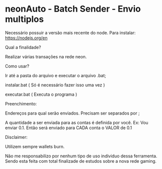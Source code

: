 # neonAuto - Batch Sender - Envio multiplos

Necessário possuir a versão mais recente do node.
Para instalar: https://nodejs.org/en

Qual a finalidade?

Realizar várias transações na rede neon.

Como usar? 

Ir até a pasta do arquivo e executar o arquivo .bat;

instalar.bat ( Só é necessário fazer isso uma vez )

executar.bat ( Executa o programa )

Preenchimento:

Endereços para qual serão enviados. Precisam ser separados por ;

A quantidade a ser enviada para as contas é definida por você. Ex: Vou enviar 0.1. Então será enviado para CADA conta o VALOR de 0.1

Disclaimer:

Utilizem sempre wallets burn. 

Não me responsabilizo por nenhum tipo de uso individuo dessa ferramenta. Sendo esta feita com total finalizade de estudos sobre a nova rede gaming.
